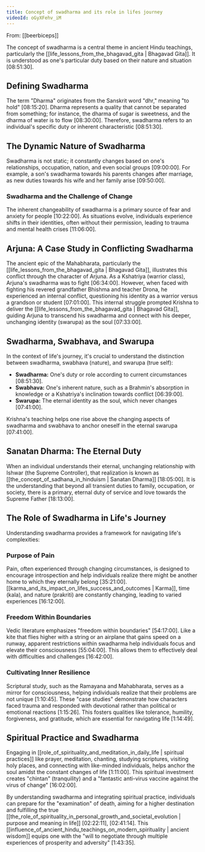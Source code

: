 ```yaml
---
title: Concept of swadharma and its role in lifes journey
videoId: oGyXFehv_iM
---
```


From: [[beerbiceps]] <br/> 

The concept of swadharma is a central theme in ancient Hindu teachings, particularly the [[life_lessons_from_the_bhagavad_gita | Bhagavad Gita]]. It is understood as one's particular duty based on their nature and situation <a class="yt-timestamp" data-t="08:51:30">[08:51:30]</a>.

## Defining Swadharma

The term "Dharma" originates from the Sanskrit word "dhr," meaning "to hold" <a class="yt-timestamp" data-t="08:15:20">[08:15:20]</a>. Dharma represents a quality that cannot be separated from something; for instance, the dharma of sugar is sweetness, and the dharma of water is to flow <a class="yt-timestamp" data-t="08:30:00">[08:30:00]</a>. Therefore, swadharma refers to an individual's specific duty or inherent characteristic <a class="yt-timestamp" data-t="08:51:30">[08:51:30]</a>.

## The Dynamic Nature of Swadharma

Swadharma is not static; it constantly changes based on one's relationships, occupation, nation, and even social groups <a class="yt-timestamp" data-t="09:00:00">[09:00:00]</a>. For example, a son's swadharma towards his parents changes after marriage, as new duties towards his wife and her family arise <a class="yt-timestamp" data-t="09:50:00">[09:50:00]</a>.

### Swadharma and the Challenge of Change

The inherent changeability of swadharma is a primary source of fear and anxiety for people <a class="yt-timestamp" data-t="10:22:00">[10:22:00]</a>. As situations evolve, individuals experience shifts in their identities, often without their permission, leading to trauma and mental health crises <a class="yt-timestamp" data-t="11:06:00">[11:06:00]</a>.

## Arjuna: A Case Study in Conflicting Swadharma

The ancient epic of the Mahabharata, particularly the [[life_lessons_from_the_bhagavad_gita | Bhagavad Gita]], illustrates this conflict through the character of Arjuna. As a Kshatriya (warrior class), Arjuna's swadharma was to fight <a class="yt-timestamp" data-t="06:34:00">[06:34:00]</a>. However, when faced with fighting his revered grandfather Bhishma and teacher Drona, he experienced an internal conflict, questioning his identity as a warrior versus a grandson or student <a class="yt-timestamp" data-t="07:01:00">[07:01:00]</a>. This internal struggle prompted Krishna to deliver the [[life_lessons_from_the_bhagavad_gita | Bhagavad Gita]], guiding Arjuna to transcend his swadharma and connect with his deeper, unchanging identity (swarupa) as the soul <a class="yt-timestamp" data-t="07:33:00">[07:33:00]</a>.

## Swadharma, Swabhava, and Swarupa

In the context of life's journey, it's crucial to understand the distinction between swadharma, swabhava (nature), and swarupa (true self):
*   **Swadharma:** One's duty or role according to current circumstances <a class="yt-timestamp" data-t="08:51:30">[08:51:30]</a>.
*   **Swabhava:** One's inherent nature, such as a Brahmin's absorption in knowledge or a Kshatriya's inclination towards conflict <a class="yt-timestamp" data-t="06:39:00">[06:39:00]</a>.
*   **Swarupa:** The eternal identity as the soul, which never changes <a class="yt-timestamp" data-t="07:41:00">[07:41:00]</a>.

Krishna's teaching helps one rise above the changing aspects of swadharma and swabhava to anchor oneself in the eternal swarupa <a class="yt-timestamp" data-t="07:41:00">[07:41:00]</a>.

## Sanatan Dharma: The Eternal Duty

When an individual understands their eternal, unchanging relationship with Ishwar (the Supreme Controller), that realization is known as [[the_concept_of_sadhana_in_hinduism | Sanatan Dharma]] <a class="yt-timestamp" data-t="18:05:00">[18:05:00]</a>. It is the understanding that beyond all transient duties to family, occupation, or society, there is a primary, eternal duty of service and love towards the Supreme Father <a class="yt-timestamp" data-t="18:13:00">[18:13:00]</a>.

## The Role of Swadharma in Life's Journey

Understanding swadharma provides a framework for navigating life's complexities:

### Purpose of Pain
Pain, often experienced through changing circumstances, is designed to encourage introspection and help individuals realize there might be another home to which they eternally belong <a class="yt-timestamp" data-t="35:21:00">[35:21:00]</a>. [[karma_and_its_impact_on_lifes_success_and_outcomes | Karma]], time (kala), and nature (prakriti) are constantly changing, leading to varied experiences <a class="yt-timestamp" data-t="16:12:00">[16:12:00]</a>.

### Freedom Within Boundaries
Vedic literature emphasizes "freedom within boundaries" <a class="yt-timestamp" data-t="54:17:00">[54:17:00]</a>. Like a kite that flies higher with a string or an airplane that gains speed on a runway, apparent restrictions within swadharma help individuals focus and elevate their consciousness <a class="yt-timestamp" data-t="55:04:00">[55:04:00]</a>. This allows them to effectively deal with difficulties and challenges <a class="yt-timestamp" data-t="16:42:00">[16:42:00]</a>.

### Cultivating Inner Resilience
Scriptural study, such as the Ramayana and Mahabharata, serves as a mirror for consciousness, helping individuals realize that their problems are not unique <a class="yt-timestamp" data-t="1:10:45">[1:10:45]</a>. These "case studies" demonstrate how characters faced trauma and responded with devotional rather than political or emotional reactions <a class="yt-timestamp" data-t="1:15:26">[1:15:26]</a>. This fosters qualities like tolerance, humility, forgiveness, and gratitude, which are essential for navigating life <a class="yt-timestamp" data-t="1:14:49">[1:14:49]</a>.

## Spiritual Practice and Swadharma
Engaging in [[role_of_spirituality_and_meditation_in_daily_life | spiritual practices]] like prayer, meditation, chanting, studying scriptures, visiting holy places, and connecting with like-minded individuals, helps anchor the soul amidst the constant changes of life <a class="yt-timestamp" data-t="1:11:00">[1:11:00]</a>. This spiritual investment creates "chintan" (tranquility) and a "fantastic anti-virus vaccine against the virus of change" <a class="yt-timestamp" data-t="16:02:00">[16:02:00]</a>.

By understanding swadharma and integrating spiritual practice, individuals can prepare for the "examination" of death, aiming for a higher destination and fulfilling the true [[the_role_of_spirituality_in_personal_growth_and_societal_evolution | purpose and meaning in life]] <a class="yt-timestamp" data-t="02:22:11">[02:22:11]</a>, <a class="yt-timestamp" data-t="02:41:14">[02:41:14]</a>. This [[influence_of_ancient_hindu_teachings_on_modern_spirituality | ancient wisdom]] equips one with the "will to negotiate through multiple experiences of prosperity and adversity" <a class="yt-timestamp" data-t="1:43:35">[1:43:35]</a>.